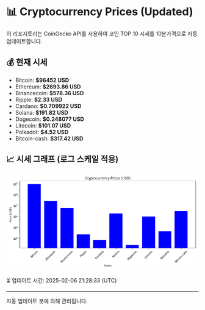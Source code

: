 
# 📊 Cryptocurrency Prices (Updated)

이 리포지토리는 CoinGecko API를 사용하여 코인 TOP 10 시세를 10분가격으로 자동 업데이트합니다.

## 💰 현재 시세
- Bitcoin: **$96452 USD**
- Ethereum: **$2693.86 USD**
- Binancecoin: **$578.36 USD**
- Ripple: **$2.33 USD**
- Cardano: **$0.709922 USD**
- Solana: **$191.82 USD**
- Dogecoin: **$0.248077 USD**
- Litecoin: **$101.07 USD**
- Polkadot: **$4.52 USD**
- Bitcoin-cash: **$317.42 USD**

## 📈 시세 그래프 (로그 스케일 적용)
![Crypto Prices](crypto_prices.png)

⏳ 업데이트 시간: 2025-02-06 21:28:33 (UTC)

---
자동 업데이트 봇에 의해 관리됩니다.
